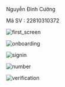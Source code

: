 Nguyễn Đình Cường 

Mã SV : 22810310372  

![first_screen](https://github.com/user-attachments/assets/2f2ecac0-7fc7-4bf2-a9ee-8eed7d4d8b11)


![onboarding](https://github.com/user-attachments/assets/aa2f193d-8088-4b80-95a9-edac93b82809)


![signin](https://github.com/user-attachments/assets/efb494e8-8462-44af-b7f0-55ef31d75c8c)



![number](https://github.com/user-attachments/assets/1a792999-c675-4453-85c1-4e4cbfe76a11)



![verification](https://github.com/user-attachments/assets/b4b17038-b5e7-44e0-b270-e248609337c3)



